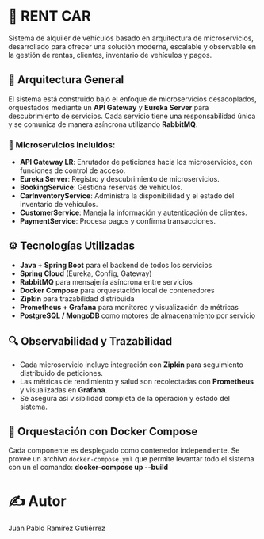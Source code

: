 # 🚗 RENT CAR

Sistema de alquiler de vehículos basado en arquitectura de microservicios, desarrollado para ofrecer una solución moderna, escalable y observable en la gestión de rentas, clientes, inventario de vehículos y pagos.

## 🧱 Arquitectura General

El sistema está construido bajo el enfoque de microservicios desacoplados, orquestados mediante un **API Gateway** y **Eureka Server** para descubrimiento de servicios. Cada servicio tiene una responsabilidad única y se comunica de manera asíncrona utilizando **RabbitMQ**.

### 🧩 Microservicios incluidos:

- **API Gateway LR**: Enrutador de peticiones hacia los microservicios, con funciones de control de acceso.
- **Eureka Server**: Registro y descubrimiento de microservicios.
- **BookingService**: Gestiona reservas de vehículos.
- **CarInventoryService**: Administra la disponibilidad y el estado del inventario de vehículos.
- **CustomerService**: Maneja la información y autenticación de clientes.
- **PaymentService**: Procesa pagos y confirma transacciones.


## ⚙️ Tecnologías Utilizadas

- **Java + Spring Boot** para el backend de todos los servicios
- **Spring Cloud** (Eureka, Config, Gateway)
- **RabbitMQ** para mensajería asíncrona entre servicios
- **Docker Compose** para orquestación local de contenedores
- **Zipkin** para trazabilidad distribuida
- **Prometheus + Grafana** para monitoreo y visualización de métricas
- **PostgreSQL / MongoDB** como motores de almacenamiento por servicio


## 🔍 Observabilidad y Trazabilidad

- Cada microservicio incluye integración con **Zipkin** para seguimiento distribuido de peticiones.
- Las métricas de rendimiento y salud son recolectadas con **Prometheus** y visualizadas en **Grafana**.
- Se asegura así visibilidad completa de la operación y estado del sistema.


## 🐳 Orquestación con Docker Compose

Cada componente es desplegado como contenedor independiente. Se provee un archivo `docker-compose.yml` que permite levantar todo el sistema con un el comando: **docker-compose up --build**


# ✍️ Autor
Juan Pablo Ramírez Gutiérrez
